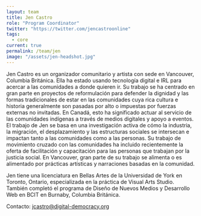 ```yaml
---
layout: team
title: Jen Castro
role: "Program Coordinator"
twitter: "https://twitter.com/jencastroonline"
tags:
  - core
current: true
permalink: /team/jen
image: "/assets/jen-headshot.jpg"
---
```

Jen Castro es un organizador comunitario y artista con sede en Vancouver, Columbia Británica. Ella ha estado usando tecnología digital e IRL para acercar a las comunidades a donde quieren ir. Su trabajo se ha centrado en gran parte en proyectos de reformulación para defender la dignidad y las formas tradicionales de estar en las comunidades cuya rica cultura e historia generalmente son pasadas por alto o impuestas por fuerzas externas no invitadas. En Canadá, esto ha significado actuar al servicio de las comunidades indígenas a través de medios digitales y apoyo a eventos. El trabajo de Jen se basa en una investigación activa de cómo la industria, la migración, el desplazamiento y las estructuras sociales se intersecan e impactan tanto a las comunidades como a las personas. Su trabajo de movimiento cruzado con las comunidades ha incluido recientemente la oferta de facilitación y capacitación para las personas que trabajan por la justicia social. En Vancouver, gran parte de su trabajo se alimenta o es alimentado por prácticas artísticas y narraciones basadas en la comunidad.

Jen tiene una licenciatura en Bellas Artes de la Universidad de York en Toronto, Ontario, especializada en la práctica de Visual Arts Studio. También completó el programa de Diseño de Nuevos Medios y Desarrollo Web en BCIT en Burnaby, Columbia Británica.

Contacto: [jcastro@digital-democracy.org](mailto:jcastro@digital-democracy.org)
